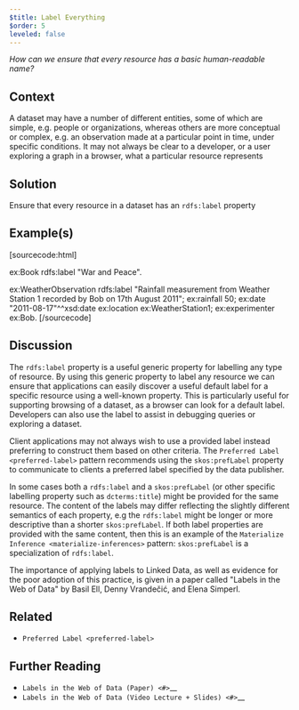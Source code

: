 ```yaml
---
$title: Label Everything
$order: 5
leveled: false
---
```


*How can we ensure that every resource has a basic human-readable name?*

## Context

A dataset may have a number of different entities, some of which are simple, e.g. people or organizations, whereas others are more conceptual or complex, e.g. an observation made at a particular point in time, under specific conditions. It may not always be clear to a developer, or a user exploring a graph in a browser, what a particular resource represents

## Solution

Ensure that every resource in a dataset has an ``rdfs:label`` property

## Example(s)

[sourcecode:html]
            
   ex:Book
     rdfs:label "War and Peace".

   ex:WeatherObservation
     rdfs:label "Rainfall measurement from Weather Station 1 recorded by Bob on 17th August 2011";
     ex:rainfall 50;
     ex:date "2011-08-17"^^xsd:date
     ex:location ex:WeatherStation1;
     ex:experimenter ex:Bob.
[/sourcecode]

## Discussion

The ``rdfs:label`` property is a useful generic property for labelling any type of resource. By using this generic property to label any resource we can ensure that applications can easily discover a useful default label for a specific resource using a well-known property. This is particularly useful for supporting browsing of a dataset, as a browser can look for a default label. Developers can also use the label to assist in debugging queries or exploring a dataset.

Client applications may not always wish to use a provided label instead preferring to construct them based on other criteria. The `Preferred Label <preferred-label>` pattern recommends using the ``skos:prefLabel`` property to communicate to clients a preferred label specified by the data publisher.

In some cases both a ``rdfs:label`` and a ``skos:prefLabel`` (or other specific labelling property such as ``dcterms:title``) might be provided for the same resource. The content of the labels may differ reflecting the slightly different semantics of each property, e.g the ``rdfs:label`` might be longer or more descriptive than a shorter ``skos:prefLabel``. If both label properties are provided with the same content, then this is an example of the `Materialize Inference <materialize-inferences>` pattern: ``skos:prefLabel`` is a specialization of ``rdfs:label``.

The importance of applying labels to Linked Data, as well as evidence for the poor adoption of this practice, is given in a paper called "Labels in the Web of Data" by Basil Ell, Denny Vrandečić, and Elena Simperl.

## Related

- `Preferred Label <preferred-label>`

## Further Reading

- `Labels in the Web of Data (Paper) <#>`__
- `Labels in the Web of Data (Video Lecture + Slides) <#>`__
